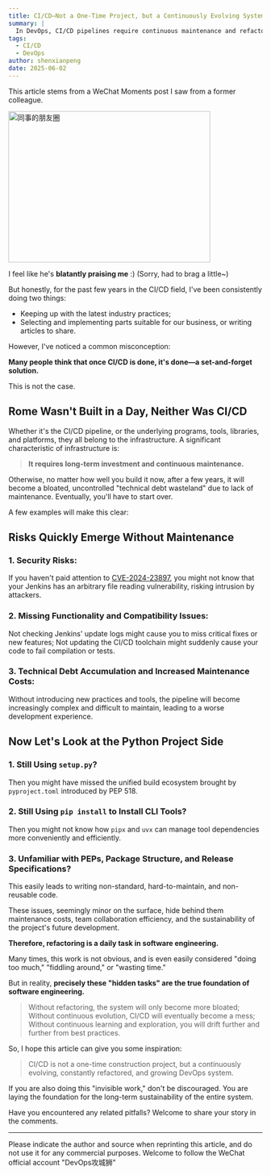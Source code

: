 ```yaml
---
title: CI/CD—Not a One-Time Project, but a Continuously Evolving System
summary: |
  In DevOps, CI/CD pipelines require continuous maintenance and refactoring. This article explores why CI/CD is not a one-time construction project, but a system that requires long-term investment and continuous evolution.
tags:
  - CI/CD
  - DevOps
author: shenxianpeng
date: 2025-06-02
---
```


This article stems from a WeChat Moments post I saw from a former colleague.

<img src="image.png" alt="同事的朋友圈" width="400" height="300" />

I feel like he's **blatantly praising me** :)
(Sorry, had to brag a little~)

But honestly, for the past few years in the CI/CD field, I've been consistently doing two things:

* Keeping up with the latest industry practices;
* Selecting and implementing parts suitable for our business, or writing articles to share.

However, I've noticed a common misconception:

**Many people think that once CI/CD is done, it's done—a set-and-forget solution.**

This is not the case.



## Rome Wasn't Built in a Day, Neither Was CI/CD

Whether it's the CI/CD pipeline, or the underlying programs, tools, libraries, and platforms, they all belong to the infrastructure. A significant characteristic of infrastructure is:

> **It requires long-term investment and continuous maintenance.**

Otherwise, no matter how well you build it now, after a few years, it will become a bloated, uncontrolled "technical debt wasteland" due to lack of maintenance. Eventually, you'll have to start over.

A few examples will make this clear:


## Risks Quickly Emerge Without Maintenance

### 1. Security Risks:

  If you haven't paid attention to [CVE-2024-23897](https://nvd.nist.gov/vuln/detail/CVE-2024-23897), you might not know that your Jenkins has an arbitrary file reading vulnerability, risking intrusion by attackers.

### 2. Missing Functionality and Compatibility Issues:

  Not checking Jenkins' update logs might cause you to miss critical fixes or new features;
  Not updating the CI/CD toolchain might suddenly cause your code to fail compilation or tests.

### 3. Technical Debt Accumulation and Increased Maintenance Costs:

  Without introducing new practices and tools, the pipeline will become increasingly complex and difficult to maintain, leading to a worse development experience.


## Now Let's Look at the Python Project Side

### 1. Still Using `setup.py`?

  Then you might have missed the unified build ecosystem brought by `pyproject.toml` introduced by PEP 518.

### 2. Still Using `pip install` to Install CLI Tools?

  Then you might not know how `pipx` and `uvx` can manage tool dependencies more conveniently and efficiently.

### 3. Unfamiliar with PEPs, Package Structure, and Release Specifications?

  This easily leads to writing non-standard, hard-to-maintain, and non-reusable code.

These issues, seemingly minor on the surface, hide behind them maintenance costs, team collaboration efficiency, and the sustainability of the project's future development.

**Therefore, refactoring is a daily task in software engineering.**

Many times, this work is not obvious, and is even easily considered "doing too much," "fiddling around," or "wasting time."

But in reality, **precisely these "hidden tasks" are the true foundation of software engineering.**

> Without refactoring, the system will only become more bloated;
> Without continuous evolution, CI/CD will eventually become a mess;
> Without continuous learning and exploration, you will drift further and further from best practices.

So, I hope this article can give you some inspiration:

> CI/CD is not a one-time construction project, but a continuously evolving, constantly refactored, and growing DevOps system.

If you are also doing this "invisible work," don't be discouraged. You are laying the foundation for the long-term sustainability of the entire system.

Have you encountered any related pitfalls?  Welcome to share your story in the comments.

---

Please indicate the author and source when reprinting this article, and do not use it for any commercial purposes. Welcome to follow the WeChat official account "DevOps攻城狮"